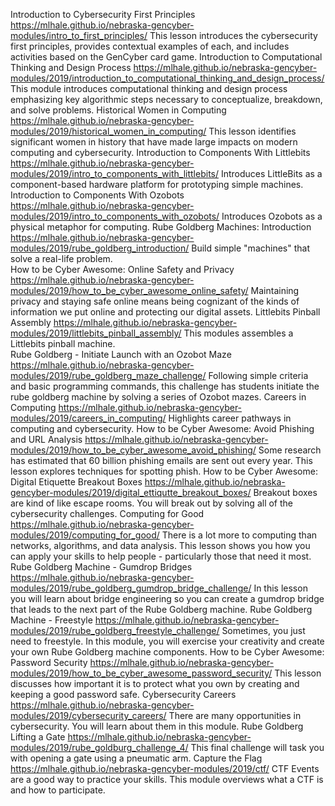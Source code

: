 <!-- tab separated syntax: title (required)	 link_to_module_root (required)	 short description (optional)  -->
Introduction to Cybersecurity First Principles	https://mlhale.github.io/nebraska-gencyber-modules/intro_to_first_principles/	This lesson introduces the cybersecurity first principles, provides contextual examples of each, and includes activities based on the GenCyber card game.
Introduction to Computational Thinking and Design Process	https://mlhale.github.io/nebraska-gencyber-modules/2019/introduction_to_computational_thinking_and_design_process/	This module introduces computational thinking and design process emphasizing key algorithmic steps necessary to conceptualize, breakdown, and solve problems. 
Historical Women in Computing	https://mlhale.github.io/nebraska-gencyber-modules/2019/historical_women_in_computing/	This lesson identifies significant women in history that have made large impacts on modern computing and cybersecurity.
Introduction to Components With Littlebits	https://mlhale.github.io/nebraska-gencyber-modules/2019/intro_to_components_with_littlebits/	Introduces LittleBits as a component-based hardware platform for prototyping simple machines. 
Introduction to Components With Ozobots	https://mlhale.github.io/nebraska-gencyber-modules/2019/intro_to_components_with_ozobots/	Introduces Ozobots as a physical metaphor for computing.
Rube Goldberg Machines: Introduction	https://mlhale.github.io/nebraska-gencyber-modules/2019/rube_goldberg_introduction/	Build simple "machines" that solve a real-life problem.  
How to be Cyber Awesome: Online Safety and Privacy	https://mlhale.github.io/nebraska-gencyber-modules/2019/how_to_be_cyber_awesome_online_safety/	Maintaining privacy and staying safe online means being cognizant of the kinds of information we put online and protecting our digital assets. 
Littlebits Pinball Assembly	https://mlhale.github.io/nebraska-gencyber-modules/2019/littlebits_pinball_assembly/	This modules assembles a Littlebits pinball machine.  
Rube Goldberg - Initiate Launch with an Ozobot Maze	https://mlhale.github.io/nebraska-gencyber-modules/2019/rube_goldberg_maze_challenge/	Following simple criteria and basic programming commands, this challenge has students initiate the rube goldberg machine by solving a series of Ozobot mazes.
Careers in Computing	https://mlhale.github.io/nebraska-gencyber-modules/2019/careers_in_computing/	Highlights career pathways in computing and cybersecurity. 
How to be Cyber Awesome: Avoid Phishing and URL Analysis	https://mlhale.github.io/nebraska-gencyber-modules/2019/how_to_be_cyber_awesome_avoid_phishing/	Some research has estimated that 60 billion phishing emails are sent out every year. This lesson explores techniques for spotting phish.
How to be Cyber Awesome: Digital Etiquette Breakout Boxes	https://mlhale.github.io/nebraska-gencyber-modules/2019/digital_ettiqutte_breakout_boxes/	Breakout boxes are kind of like escape rooms. You will break out by solving all of the cybersecurity challenges.
Computing for Good	https://mlhale.github.io/nebraska-gencyber-modules/2019/computing_for_good/	There is a lot more to computing than networks, algorithms, and data analysis. This lesson shows you how you can apply your skills to help people - particularly those that need it most.
Rube Goldberg Machine - Gumdrop Bridges	https://mlhale.github.io/nebraska-gencyber-modules/2019/rube_goldberg_gumdrop_bridge_challenge/	In this lesson you will learn about bridge engineering so you can create a gumdrop bridge that leads to the next part of the Rube Goldberg machine.
Rube Goldberg Machine - Freestyle	https://mlhale.github.io/nebraska-gencyber-modules/2019/rube_goldberg_freestyle_challenge/	Sometimes, you just need to freestyle. In this module, you will exercise your creativity and create your own Rube Goldberg machine components.
How to be Cyber Awesome: Password Security	https://mlhale.github.io/nebraska-gencyber-modules/2019/how_to_be_cyber_awesome_password_security/	This lesson discusses how important it is to protect what you own by creating and keeping a good password safe.
Cybersecurity Careers	https://mlhale.github.io/nebraska-gencyber-modules/2019/cybersecurity_careers/	There are many opportunities in cybersecurity. You will learn about them in this module.
Rube Goldberg Lifting a Gate	https://mlhale.github.io/nebraska-gencyber-modules/2019/rube_goldburg_challenge_4/	This final challenge will task you with opening a gate using a pneumatic arm. 
Capture the Flag	https://mlhale.github.io/nebraska-gencyber-modules/2019/ctf/	CTF Events are a good way to practice your skills. This module overviews what a CTF is and how to participate.
